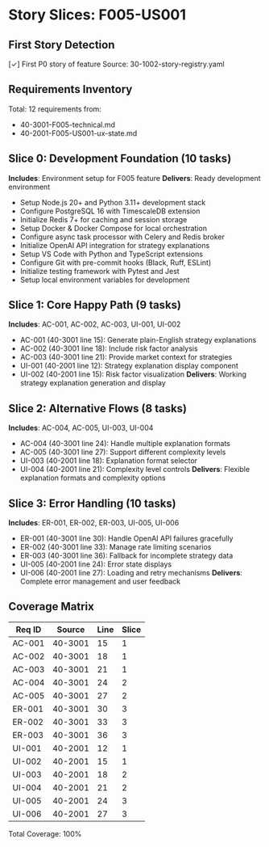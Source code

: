 # Story Slices: F005-US001

## First Story Detection
[✓] First P0 story of feature
Source: 30-1002-story-registry.yaml

## Requirements Inventory
Total: 12 requirements from:
- 40-3001-F005-technical.md
- 40-2001-F005-US001-ux-state.md

## Slice 0: Development Foundation (10 tasks)
**Includes**: Environment setup for F005 feature
**Delivers**: Ready development environment
- Setup Node.js 20+ and Python 3.11+ development stack
- Configure PostgreSQL 16 with TimescaleDB extension
- Initialize Redis 7+ for caching and session storage
- Setup Docker & Docker Compose for local orchestration
- Configure async task processor with Celery and Redis broker
- Initialize OpenAI API integration for strategy explanations
- Setup VS Code with Python and TypeScript extensions
- Configure Git with pre-commit hooks (Black, Ruff, ESLint)
- Initialize testing framework with Pytest and Jest
- Setup local environment variables for development

## Slice 1: Core Happy Path (9 tasks)
**Includes**: AC-001, AC-002, AC-003, UI-001, UI-002
- AC-001 (40-3001 line 15): Generate plain-English strategy explanations
- AC-002 (40-3001 line 18): Include risk factor analysis
- AC-003 (40-3001 line 21): Provide market context for strategies
- UI-001 (40-2001 line 12): Strategy explanation display component
- UI-002 (40-2001 line 15): Risk factor visualization
**Delivers**: Working strategy explanation generation and display

## Slice 2: Alternative Flows (8 tasks)
**Includes**: AC-004, AC-005, UI-003, UI-004
- AC-004 (40-3001 line 24): Handle multiple explanation formats
- AC-005 (40-3001 line 27): Support different complexity levels
- UI-003 (40-2001 line 18): Explanation format selector
- UI-004 (40-2001 line 21): Complexity level controls
**Delivers**: Flexible explanation formats and complexity options

## Slice 3: Error Handling (10 tasks)
**Includes**: ER-001, ER-002, ER-003, UI-005, UI-006
- ER-001 (40-3001 line 30): Handle OpenAI API failures gracefully
- ER-002 (40-3001 line 33): Manage rate limiting scenarios
- ER-003 (40-3001 line 36): Fallback for incomplete strategy data
- UI-005 (40-2001 line 24): Error state displays
- UI-006 (40-2001 line 27): Loading and retry mechanisms
**Delivers**: Complete error management and user feedback

## Coverage Matrix
| Req ID | Source | Line | Slice |
|--------|--------|------|-------|
| AC-001 | 40-3001 | 15 | 1 |
| AC-002 | 40-3001 | 18 | 1 |
| AC-003 | 40-3001 | 21 | 1 |
| AC-004 | 40-3001 | 24 | 2 |
| AC-005 | 40-3001 | 27 | 2 |
| ER-001 | 40-3001 | 30 | 3 |
| ER-002 | 40-3001 | 33 | 3 |
| ER-003 | 40-3001 | 36 | 3 |
| UI-001 | 40-2001 | 12 | 1 |
| UI-002 | 40-2001 | 15 | 1 |
| UI-003 | 40-2001 | 18 | 2 |
| UI-004 | 40-2001 | 21 | 2 |
| UI-005 | 40-2001 | 24 | 3 |
| UI-006 | 40-2001 | 27 | 3 |

Total Coverage: 100%